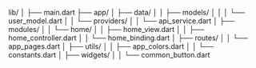 lib/
│
├── main.dart
├── app/
│   ├── data/
│   │   ├── models/
│   │   │   └── user_model.dart
│   │   └── providers/
│   │       └── api_service.dart
│   ├── modules/
│   │   └── home/
│   │       ├── home_view.dart
│   │       ├── home_controller.dart
│   │       └── home_binding.dart
│   ├── routes/
│   │   └── app_pages.dart
│   ├── utils/
│   │   ├── app_colors.dart
│   │   └── constants.dart
│   ├── widgets/
│   │   └── common_button.dart
